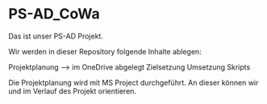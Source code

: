 # PS-AD_CoWa

Das ist unser PS-AD Projekt.

Wir werden in dieser Repository folgende Inhalte ablegen:

Projektplanung --> im OneDrive abgelegt
Zielsetzung
Umsetzung
Skripts

Die Projektplanung wird mit MS Project durchgeführt. An dieser können wir und im Verlauf des Projekt orientieren.

